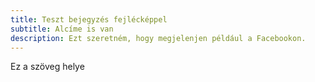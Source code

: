 ```yaml
---
title: Teszt bejegyzés fejlécképpel
subtitle: Alcíme is van
description: Ezt szeretném, hogy megjelenjen például a Facebookon.
---
```


Ez a szöveg helye